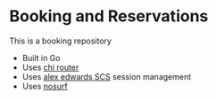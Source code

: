 # Booking and Reservations

This is a booking repository

- Built in Go
- Uses [chi router](https://github.com/go-chi/shi)
- Uses [alex edwards SCS](https://github.com/alexedwards/scs/v2) session management
- Uses [nosurf](https://github.com/justinas/nosurf)
